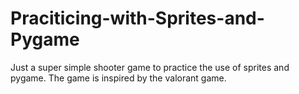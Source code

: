 # Praciticing-with-Sprites-and-Pygame
Just a super simple shooter game to practice the use of sprites and pygame. The game is inspired by the valorant game. 
